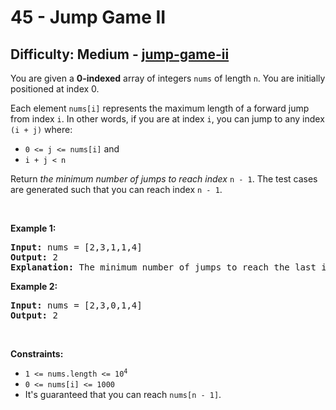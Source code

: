 <h1>45 - Jump Game II</h1><h2>Difficulty: Medium - <a href="https://leetcode.com/problems/jump-game-ii/">jump-game-ii</a></h2><p>You are given a <strong>0-indexed</strong> array of integers <code>nums</code> of length <code>n</code>. You are initially positioned at&nbsp;index 0.</p>

<p>Each element <code>nums[i]</code> represents the maximum length of a forward jump from index <code>i</code>. In other words, if you are at index <code>i</code>, you can jump to any index <code>(i + j)</code>&nbsp;where:</p>

<ul>
	<li><code>0 &lt;= j &lt;= nums[i]</code> and</li>
	<li><code>i + j &lt; n</code></li>
</ul>

<p>Return <em>the minimum number of jumps to reach index </em><code>n - 1</code>. The test cases are generated such that you can reach index&nbsp;<code>n - 1</code>.</p>

<p>&nbsp;</p>
<p><strong class="example">Example 1:</strong></p>

<pre>
<strong>Input:</strong> nums = [2,3,1,1,4]
<strong>Output:</strong> 2
<strong>Explanation:</strong> The minimum number of jumps to reach the last index is 2. Jump 1 step from index 0 to 1, then 3 steps to the last index.
</pre>

<p><strong class="example">Example 2:</strong></p>

<pre>
<strong>Input:</strong> nums = [2,3,0,1,4]
<strong>Output:</strong> 2
</pre>

<p>&nbsp;</p>
<p><strong>Constraints:</strong></p>

<ul>
	<li><code>1 &lt;= nums.length &lt;= 10<sup>4</sup></code></li>
	<li><code>0 &lt;= nums[i] &lt;= 1000</code></li>
	<li>It&#39;s guaranteed that you can reach <code>nums[n - 1]</code>.</li>
</ul>
